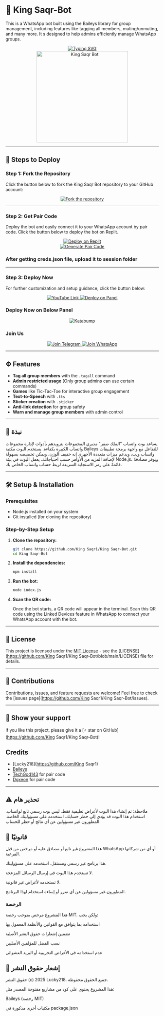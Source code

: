 # 🤖 King Saqr-Bot

This is a WhatsApp bot built using the Baileys library for group management, including features like tagging all members, muting/unmuting, and many more. It s designed to help admins efficiently manage WhatsApp groups.

<div align="center"> 
  <a href="https://git.io/typing-svg"> 
    <img src="https://readme-typing-svg.demolab.com?font=Ribeye&size=50&pause=1000&color=33ff00&center=true&width=910&height=100&lines=King Saqr-Bot;Multi+Device+Whatsapp+Bot;Coded+By+Lucky218" alt="Typing SVG" />
  </a> 
</div> 

<div align="center"> 
  <a href="https://youtube.com/@king_saqr_1?si=e1eR_9Thjb3Z30ON"> 
    <img src="https://github.com/King Saqr1/King Saqr-Bot/blob/main/assets/bot_image.jpg" alt="King Saqr Bot" height="300"> 
  </a> 
</div>

---

## 🚀 Steps to Deploy

### Step 1: Fork the Repository

Click the button below to fork the King Saqr Bot repository to your GitHub account:

<div align="center">
  <a href="https://github.com/King Saqr1/King Saqr-Bot/fork">
    <img src="https://img.shields.io/badge/Fork-Repository-blue?style=for-the-badge" alt="Fork the repository"/>
  </a>
</div>

---

### Step 2: Get Pair Code

Deploy the bot and easily connect it to your WhatsApp account by pair code. Click the button below to deploy the bot on Replit.

<div align="center">
  <a href="https://replit.com/@DGXeon/Xeon-PairCode?v=1" target="_blank">
    <img src="https://img.shields.io/badge/GET%20PAIR%20CODE-Replit-success?style=for-the-badge" alt="Deploy on Replit"/>
  </a>
</div>

<div align="center">
  <a href="https://King Saqr-bot-pair-code.onrender.com" target="_blank">
    <img src="https://img.shields.io/badge/GET%20PAIR%20CODE-Easy%20Method-ff4d4d?style=for-the-badge" alt="Generate Pair Code"/>
  </a>
</div>


### After getting creds.json file, upload it to session folder

---

### Step 3: Deploy Now

For further customization and setup guidance, click the button below:

<div align="center">
  <a href="https://youtu.be/sZhSE0chBrk">
    <img src="https://img.shields.io/badge/Deploy Tutorial-dc3545?style=for-the-badge&logo=youtube" alt="YouTube Link"/>
  </a>
  <a href="https://bot-hosting.net/?aff=1068419752923508776">
    <img src="https://img.shields.io/badge/Deploy on Panel-28a745?style=for-the-badge" alt="Deploy on Panel"/>
  </a>
</div>


### Deploy Now on Below Panel
<div align="center">
<a href="https://dashboard.katabump.com/auth/login#d6b7d6" target="_blank">
  <img src="https://img.shields.io/badge/Katabump-D6B7D6?style=for-the-badge&logo=server&logoColor=black" alt="Katabump"/>
</a>
</div>

### Join Us

<div align="center">
  <a href="https://t.me/+T_8QE67Pn6tkMzNk">
    <img src="https://img.shields.io/badge/Join%20Telegram-0078E7?style=for-the-badge&logo=telegram&logoColor=white" alt="Join Telegram"/>
  </a>
  <a href="https://whatsapp.com/channel/0029VbBFUto2v1IwxHZ4w62Q">
    <img src="https://img.shields.io/badge/Join%20WhatsApp-25D366?style=for-the-badge&logo=whatsapp&logoColor=white" alt="Join WhatsApp"/>
  </a>
</div>

---

## ⚙️ Features

- **Tag all group members** with the `.tagall` command
- **Admin restricted usage** (Only group admins can use certain commands)
- **Games** like Tic-Tac-Toe for interactive group engagement
- **Text-to-Speech** with `.tts`
- **Sticker creation** with `.sticker`
- **Anti-link detection** for group safety
- **Warn and manage group members** with admin control

---

## 📖 نبذة

يساعد بوت واتساب "الملك صقر" مديري المجموعات بتزويدهم بأدوات لإدارة مجموعات واتساب الكبيرة بكفاءة. يستخدم البوت مكتبة Baileys للتفاعل مع واجهة برمجة تطبيقات واتساب ويب، ويدعم ميزات متعددة الأجهزة.
إنه خفيف الوزن، ويمكن تخصيصه بسهولة لإضافة المزيد من الأوامر حسب احتياجاتك. يعمل البوت في بيئة Node.js، ويوفر مصادقةً قائمةً على رمز الاستجابة السريعة لربط حساب واتساب الخاص بك.

---

## 🛠️ Setup & Installation

### Prerequisites

- Node.js installed on your system
- Git installed (for cloning the repository)

### Step-by-Step Setup

1. **Clone the repository:**

    ```bash
    git clone https://github.com/King Saqr1/King Saqr-Bot.git
    cd King Saqr-Bot
    ```

2. **Install the dependencies:**

    ```bash
    npm install
    ```

3. **Run the bot:**

    ```bash
    node index.js
    ```

4. **Scan the QR code:**

    Once the bot starts, a QR code will appear in the terminal. Scan this QR code using the Linked Devices feature in WhatsApp to connect your WhatsApp account with the bot.

---


## 📄 License

This project is licensed under the [MIT License](https://opensource.org/licenses/MIT) - see the [LICENSE](https://github.com/King Saqr1/King Saqr-Bot/blob/main/LICENSE) file for details.

---

## 🙌 Contributions

Contributions, issues, and feature requests are welcome! Feel free to check the [issues page](https://github.com/King Saqr1/King Saqr-Bot/issues).

---

## 🌟 Show your support

If you like this project, please give it a [⭐️ star on GitHub](https://github.com/King Saqr1/King Saqr-Bot)!


## Credits

- [Lucky218](https://github.com/King Saqr1)
- [Baileys](https://github.com/adiwajshing/Baileys)
- [TechGod143](https://github.com/TechGod143) for pair code
- [Dgxeon](https://github.com/Dgxeon) for pair code

---

## ⚠️ تحذير هام

ملاحظة: تم إنشاء هذا البوت لأغراض تعليمية فقط. ليس بوت رسمي تابع لواتساب. استخدام هذا البوت قد يؤدي إلى حظر حسابك. استخدمه على مسؤوليتك الخاصة. المطورون غير مسؤولين عن أي نتائج أو حظر للحساب.


## 📝 قانونيًا

هذا المشروع غير تابع أو مصادق عليه أو مرخص من قبل WhatsApp أو أي من شركاتها الفرعية.

هذا برنامج غير رسمي ومستقل. استخدمه على مسؤوليتك.

لا تستخدم هذا البوت في إرسال الرسائل المزعجة.

لا تستخدمه لأغراض غير قانونية.

المطورون غير مسؤولين عن أي ضرر أو إساءة استخدام لهذا البرنامج.

### الرخصة

هذا المشروع مرخص بموجب رخصة MIT. ولكن يجب:

استخدامه بما يتوافق مع القوانين والأنظمة المعمول بها

تضمين إشعارات حقوق النشر الأصلية

نسب الفضل للمؤلفين الأصليين

عدم استخدامه في الأغراض التخريبية أو البريد العشوائي

## 📜 إشعار حقوق النشر

حقوق النشر (c) 2025 Lucky218. جميع الحقوق محفوظة.

هذا المشروع يحتوي على كود من مشاريع مفتوحة المصدر مثل:

Baileys (رخصة MIT)

مكتبات أخرى مذكورة في package.json
